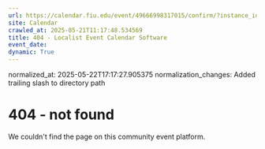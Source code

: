 ```yaml
---
url: https://calendar.fiu.edu/event/49666998317015/confirm/?instance_id=49666998318040&return=https%3A%2F%2Fcalendar.fiu.edu%2Fcalendar
site: Calendar
crawled_at: 2025-05-21T11:17:48.534569
title: 404 - Localist Event Calendar Software
event_date: 
dynamic: True
---
```

normalized_at: 2025-05-22T17:17:27.905375
normalization_changes: Added trailing slash to directory path

# 404 - not found
We couldn't find the page on this community event platform.
